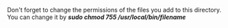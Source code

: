 Don't forget to change the permissions of the files you add to this directory.\
You can change it by <i><b>sudo chmod 755 /usr/local/bin/filename</b></i>
